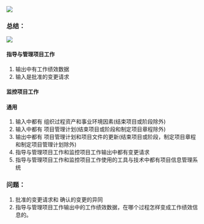 ![](http://p1.bpimg.com/567571/3ec3bbc53042f5da.png)



### 总结：

![](http://p1.bpimg.com/567571/a31a6d14d0bfa1c0.png)

#### 指导与管理项目工作

1. 输出中有工作绩效数据
2. 输入是批准的变更请求



#### 监控项目工作







#### 通用

1. 输入中都有 组织过程资产和事业环境因素(结束项目或阶段除外)
2. 输入中都有 项目管理计划(结束项目或阶段和制定项目章程除外)
3. 输出中都有 项目管理计划和项目文件的更新(结束项目或阶段，制定项目章程和制定项目管理计划除外)
4. 指导与管理项目工作和监控项目工作输出中都有变更请求
5. 指导与管理项目工作和监控项目工作使用的工具与技术中都有项目信息管理系统



### 问题：

1. 批准的变更请求和 确认的变更的异同
2. 指导与管理项目工作输出中的工作绩效数据，在哪个过程怎样变成工作绩效信息的。
    
    


